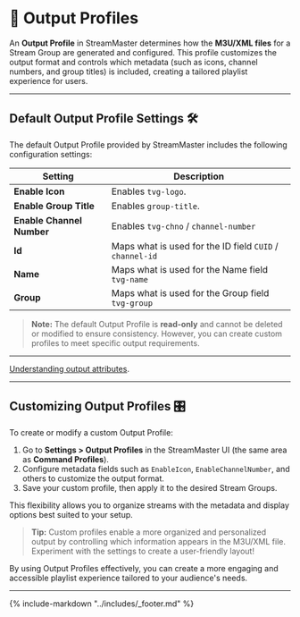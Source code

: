 # 📘 Output Profiles

An **Output Profile** in StreamMaster determines how the **M3U/XML files** for a Stream Group are generated and configured. This profile customizes the output format and controls which metadata (such as icons, channel numbers, and group titles) is included, creating a tailored playlist experience for users.

---

## Default Output Profile Settings 🛠️

The default Output Profile provided by StreamMaster includes the following configuration settings:

| **Setting**               | **Description**                                          |
| ------------------------- | -------------------------------------------------------- |
| **Enable Icon**           | Enables `tvg-logo`.                                      |
| **Enable Group Title**    | Enables `group-title`.                                   |
| **Enable Channel Number** | Enables `tvg-chno` / `channel-number`                    |
| **Id**                    | Maps what is used for the ID field `CUID` / `channel-id` |
| **Name**                  | Maps what is used for the Name field `tvg-name`          |
| **Group**                 | Maps what is used for the Group field `tvg-group`        |

> **Note:** The default Output Profile is **read-only** and cannot be deleted or modified to ensure consistency. However, you can create custom profiles to meet specific output requirements.

---

[Understanding output attributes](M3U_Output_Attributes.md).

---

## Customizing Output Profiles 🎛️

To create or modify a custom Output Profile:

1. Go to **Settings > Output Profiles** in the StreamMaster UI (the same area as **Command Profiles**).
2. Configure metadata fields such as `EnableIcon`, `EnableChannelNumber`, and others to customize the output format.
3. Save your custom profile, then apply it to the desired Stream Groups.

This flexibility allows you to organize streams with the metadata and display options best suited to your setup.

> **Tip:** Custom profiles enable a more organized and personalized output by controlling which information appears in the M3U/XML file. Experiment with the settings to create a user-friendly layout!

By using Output Profiles effectively, you can create a more engaging and accessible playlist experience tailored to your audience's needs.

---

{% include-markdown "../includes/_footer.md" %}
